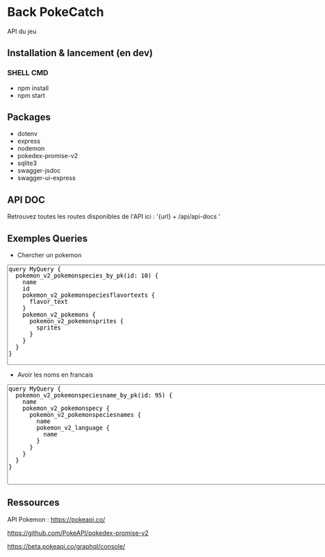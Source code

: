 # Back PokeCatch

API du jeu

## Installation & lancement (en dev)

### SHELL CMD

- npm install
- npm start

## Packages 

- dotenv
- express
- nodemon
- pokedex-promise-v2
- sqlite3
- swagger-jsdoc
- swagger-ui-express

## API DOC 

Retrouvez toutes les routes disponibles de l'API ici : '{url} + /api/api-docs '

## Exemples Queries 

- Chercher un pokemon
<textarea rows="15" cols="90" readonly style="resize:none">
query MyQuery {
  pokemon_v2_pokemonspecies_by_pk(id: 10) {
    name
    id
    pokemon_v2_pokemonspeciesflavortexts {
      flavor_text
    }
    pokemon_v2_pokemons {
      pokemon_v2_pokemonsprites {
        sprites
      }
    }
  }
}

</textarea>

- Avoir les noms en francais
<textarea rows="15" cols="90" readonly style="resize:none">
query MyQuery {
  pokemon_v2_pokemonspeciesname_by_pk(id: 95) {
    name
    pokemon_v2_pokemonspecy {
      pokemon_v2_pokemonspeciesnames {
        name
        pokemon_v2_language {
          name
        }
      }
    }
  }
}
</textarea>
## Ressources 

API Pokemon : https://pokeapi.co/

https://github.com/PokeAPI/pokedex-promise-v2

https://beta.pokeapi.co/graphql/console/